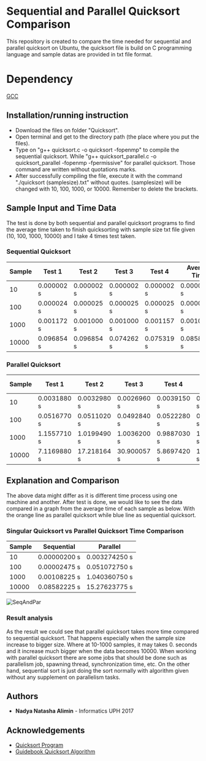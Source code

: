 # Sequential and Parallel Quicksort Comparison
This repository is created to compare the time needed for sequential and parallel quicksort on Ubuntu, the quicksort file is build on C programming language and sample datas are provided in txt file format.

# Dependency
[GCC](https://linuxconfig.org/how-to-install-gcc-the-c-compiler-on-ubuntu-18-04-bionic-beaver-linux)

## Installation/running instruction
- Download the files on folder "Quicksort".
- Open terminal and get to the directory path (the place where you put the files).
- Type on "g++ quicksort.c -o quicksort -fopenmp" to compile the sequential quicksort. While "g++ quicksort_parallel.c -o quicksort_parallel -fopenmp -fpermissive" for parallel quicksort. Those command are written without quotations marks.
- After successfully compiling the file, execute it with the command "./quicksort (samplesize).txt" without quotes. (samplesize) will be changed with 10, 100, 1000, or 10000. Remember to delete the brackets.

## Sample Input and Time Data
The test is done by both sequential and parallel quicksort programs to find the average time taken to finish quicksorting with sample size txt file given (10, 100, 1000, 10000) and I take 4 times test taken.

### Sequential Quicksort

|Sample     |Test 1    |Test 2    |Test 3    |Test 4    |Average Time|
|-----------|----------|----------|----------|----------|------------|
|10         |0.000002 s|0.000002 s|0.000002 s|0.000002 s|0.00000200 s|
|100        |0.000024 s|0.000025 s|0.000025 s|0.000025 s|0.00002475 s|
|1000       |0.001172 s|0.001000 s|0.001000 s|0.001157 s|0.00108225 s|
|10000      |0.096854 s|0.096854 s|0.074262 s|0.075319 s|0.08582225 s|

### Parallel Quicksort

|Sample     |Test 1     |Test 2     |Test 3     |Test 4     |Average Time |
|-----------|-----------|-----------|-----------|-----------|-------------|
|10         |0.0031880 s|0.0032980 s|0.0026960 s|0.0039150 s|0.003274250 s|
|100        |0.0516770 s|0.0511020 s|0.0492840 s|0.0522280 s|0.051072750 s|
|1000       |1.1557710 s|1.0199490 s|1.0036200 s|0.9887030 s|1.040360750 s|
|10000      |7.1169880 s|17.218164 s|30.900057 s|5.8697420 s|15.27623775 s|

## Explanation and Comparison
The above data might differ as it is different time process using one machine and another. After test is done, we would like to see the data compared in a graph from the average time of each sample as below. With the orange line as parallel quicksort while blue line as sequential quicksort.

### Singular Quicksort vs Parallel Quicksort Time Comparison

|Sample     |Sequential  |Parallel     |
|-----------|------------|-------------|
|10         |0.00000200 s|0.003274250 s|
|100        |0.00002475 s|0.051072750 s|
|1000       |0.00108225 s|1.040360750 s|
|10000      |0.08582225 s|15.27623775 s|

![SeqAndPar](https://github.com/winstonrenatan/quicksort_comparison/blob/master/SeqAndPar.PNG)<br>

### Result analysis

As the result we could see that parallel quicksort takes more time compared to sequential quicksort. That happens especially when the sample size increase to bigger size. Where at 10-1000 samples, it may takes 0. seconds and it increase much bigger when the data becomes 10000. When working with parallel quicksort there are some jobs that should be done such as parallelism job, spawning thread, synchronization time, etc. On the other hand, sequential sort is just doing the sort normally with algorithm given without any supplement on parallelism tasks.

## Authors

* **Nadya Natasha Alimin** - Informatics UPH 2017

## Acknowledgements
- [Quicksort Program](https://github.com/markwkm/quicksort)
- [Guidebook Quicksort Algorithm](https://pdfs.semanticscholar.org/cba9/770c4fad941fe5e501539525953a242a36f8.pdf)
